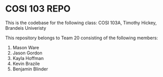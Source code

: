 # COSI 103 REPO
This is the codebase for the following class:
COSI 103A, Timothy Hickey, Brandeis Univeristy


This repository belongs to Team 20 consisting of the following members:
1. Mason Ware
2. Jason Gordon
3. Kayla Hoffman
4. Kevin Brazile
5. Benjamin Blinder
